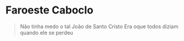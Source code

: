 # Faroeste Caboclo

> Não tinha medo o tal João de Santo Cristo
> Era oque todos diziam quando ele se perdeu

